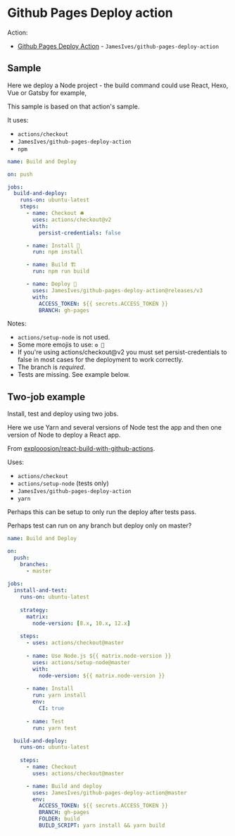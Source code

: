 # Github Pages Deploy action

Action:

- [Github Pages Deploy Action](https://github.com/marketplace/actions/deploy-to-github-pages) - `JamesIves/github-pages-deploy-action`


## Sample

Here we deploy a Node project - the build command could use React, Hexo, Vue or Gatsby for example,

This sample is based on that action's sample.

It uses:

- `actions/checkout`
- `JamesIves/github-pages-deploy-action`
- `npm`

```yaml
name: Build and Deploy

on: push

jobs:
  build-and-deploy:
    runs-on: ubuntu-latest
    steps:
      - name: Checkout 🛎️
        uses: actions/checkout@v2
        with:
          persist-credentials: false

      - name: Install 🔧
        run: npm install

      - name: Build 🏗️
        run: npm run build

      - name: Deploy 🚀
        uses: JamesIves/github-pages-deploy-action@releases/v3
        with:
          ACCESS_TOKEN: ${{ secrets.ACCESS_TOKEN }}
          BRANCH: gh-pages
```

Notes:

- `actions/setup-node` is not used.
- Some more emojis to use: `⚙️ 🧱`
- If you're using actions/checkout@v2 you must set persist-credentials to false in most cases for the deployment to work correctly.
- The branch is _required_.
- Tests are missing. See example below.


## Two-job example

Install, test and deploy using two jobs.

Here we use Yarn and several versions of Node test the app and then one version of Node to deploy a React app.

From [explooosion/react-build-with-github-actions](https://github.com/explooosion/react-build-with-github-actions).

Uses:

- `actions/checkout`
- `actions/setup-node` (tests only)
- `JamesIves/github-pages-deploy-action`
- `yarn`

Perhaps this can be setup to only run the deploy after tests pass.

Perhaps test can run on any branch but deploy only on master?

```yaml
name: Build and Deploy

on:
  push:
    branches:
      - master
      
jobs:
  install-and-test:
    runs-on: ubuntu-latest
    
    strategy:
      matrix:
        node-version: [8.x, 10.x, 12.x]
        
    steps:
      - uses: actions/checkout@master
      
      - name: Use Node.js ${{ matrix.node-version }}
        uses: actions/setup-node@master
        with:
          node-version: ${{ matrix.node-version }}
          
      - name: Install
        run: yarn install
        env:
          CI: true
          
      - name: Test
        run: yarn test

  build-and-deploy:
    runs-on: ubuntu-latest
    
    steps:
      - name: Checkout
        uses: actions/checkout@master

      - name: Build and deploy
        uses: JamesIves/github-pages-deploy-action@master
        env:
          ACCESS_TOKEN: ${{ secrets.ACCESS_TOKEN }}
          BRANCH: gh-pages
          FOLDER: build
          BUILD_SCRIPT: yarn install && yarn build
```
